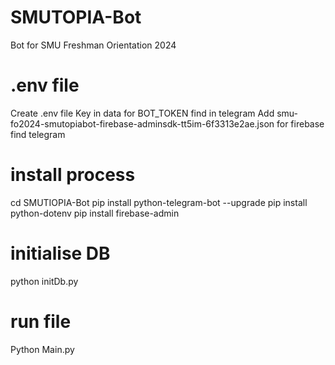 # SMUTOPIA-Bot
Bot for SMU Freshman Orientation 2024

# .env file

Create .env file 
Key in data for BOT_TOKEN find in telegram
Add smu-fo2024-smutopiabot-firebase-adminsdk-tt5im-6f3313e2ae.json for firebase find telegram

# install process
cd SMUTIOPIA-Bot
pip install python-telegram-bot --upgrade
pip install python-dotenv
pip install firebase-admin

# initialise DB 
python initDb.py

# run file
Python Main.py

